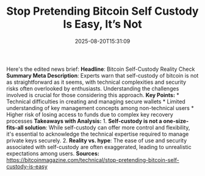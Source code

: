﻿---
title: "Stop Pretending Bitcoin Self Custody Is Easy, It’s Not"
date: "2025-08-20T15:31:09"
category: "Markets"
summary: ""
slug: "stop pretending bitcoin self custody is easy its not"
source_urls:
  - "https://bitcoinmagazine.com/technical/stop-pretending-bitcoin-self-custody-is-easy"
seo:
  title: "Stop Pretending Bitcoin Self Custody Is Easy, It’s Not | Hash n Hedge"
  description: ""
  keywords: ["news", "markets", "brief"]
---
Here's the edited news brief:  **Headline**: Bitcoin Self-Custody Reality Check  **Summary Meta Description**: Experts warn that self-custody of bitcoin is not as straightforward as it seems, with technical complexities and security risks often overlooked by enthusiasts. Understanding the challenges involved is crucial for those considering this approach.  **Key Points:**  * Technical difficulties in creating and managing secure wallets * Limited understanding of key management concepts among non-technical users * Higher risk of losing access to funds due to complex key recovery processes  **Takeaways with Analysis:**  1. **Self-custody is not a one-size-fits-all solution**: While self-custody can offer more control and flexibility, it's essential to acknowledge the technical expertise required to manage private keys securely. 2. **Reality vs. hype**: The ease of use and security associated with self-custody are often exaggerated, leading to unrealistic expectations among users.  **Sources:** https://bitcoinmagazine.com/technical/stop-pretending-bitcoin-self-custody-is-easy 
